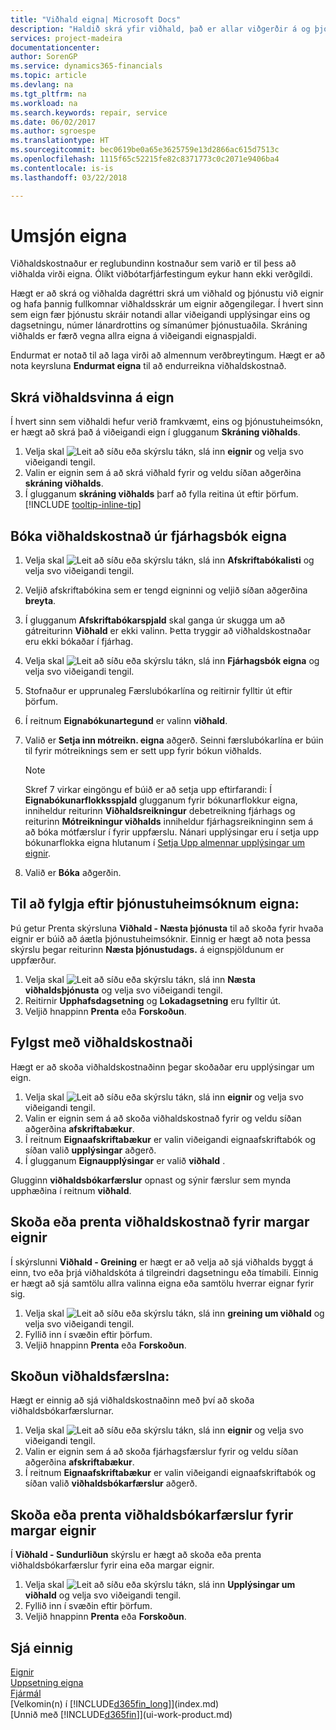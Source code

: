 ```yaml
---
title: "Viðhald eigna| Microsoft Docs"
description: "Haldið skrá yfir viðhald, það er allar viðgerðir á og þjónustu við eignina."
services: project-madeira
documentationcenter: 
author: SorenGP
ms.service: dynamics365-financials
ms.topic: article
ms.devlang: na
ms.tgt_pltfrm: na
ms.workload: na
ms.search.keywords: repair, service
ms.date: 06/02/2017
ms.author: sgroespe
ms.translationtype: HT
ms.sourcegitcommit: bec0619be0a65e3625759e13d2866ac615d7513c
ms.openlocfilehash: 1115f65c52215fe82c8371773c0c2071e9406ba4
ms.contentlocale: is-is
ms.lasthandoff: 03/22/2018

---
```

# <a name="maintain-fixed-assets"></a>Umsjón eigna
Viðhaldskostnaður er reglubundinn kostnaður sem varið er til þess að viðhalda virði eigna. Ólíkt viðbótarfjárfestingum eykur hann ekki verðgildi.

Hægt er að skrá og viðhalda dagréttri skrá um viðhald og þjónustu við eignir og hafa þannig fullkomnar viðhaldsskrár um eignir aðgengilegar. Í hvert sinn sem eign fær þjónustu skráir notandi allar viðeigandi upplýsingar eins og dagsetningu, númer lánardrottins og símanúmer þjónustuaðila. Skráning viðhalds er færð vegna allra eigna á viðeigandi eignaspjaldi.

Endurmat er notað til að laga virði að almennum verðbreytingum. Hægt er að nota keyrsluna **Endurmat eigna** til að endurreikna viðhaldskostnað.

## <a name="to-record-maintenance-work-on-a-fixed-asset"></a>Skrá viðhaldsvinna á eign
Í hvert sinn sem viðhaldi hefur verið framkvæmt, eins og þjónustuheimsókn, er hægt að skrá það á viðeigandi eign í glugganum **Skráning viðhalds**.  

1. Velja skal ![Leit að síðu eða skýrslu](media/ui-search/search_small.png "Leit að síðu eða skýrslu táknið") tákn, slá inn **eignir** og velja svo viðeigandi tengil.  
2. Valin er eignin sem á að skrá viðhald fyrir og veldu síðan aðgerðina **skráning viðhalds**.
3. Í glugganum **skráning viðhalds** þarf að fylla reitina út eftir þörfum. [!INCLUDE [tooltip-inline-tip](includes/tooltip-inline-tip_md.md)]  

## <a name="to-post-maintenance-costs-from-a-fixed-asset-gl-journal"></a>Bóka viðhaldskostnað úr fjárhagsbók eigna
1. Velja skal ![Leit að síðu eða skýrslu](media/ui-search/search_small.png "Leit að síðu eða skýrslu táknið") tákn, slá inn **Afskriftabókalisti** og velja svo viðeigandi tengil.  
2. Veljið afskriftabókina sem er tengd eigninni og veljið síðan aðgerðina **breyta**.
3. Í glugganum **Afskriftabókarspjald** skal ganga úr skugga um að gátreiturinn **Viðhald** er ekki valinn. Þetta tryggir að viðhaldskostnaðar eru ekki bókaðar í fjárhag.
4. Velja skal ![Leit að síðu eða skýrslu](media/ui-search/search_small.png "Leit að síðu eða skýrslu táknið") tákn, slá inn **Fjárhagsbók eigna** og velja svo viðeigandi tengil.  
5. Stofnaður er upprunaleg Færslubókarlína og reitirnir fylltir út eftir þörfum.
6. Í reitnum **Eignabókunartegund** er valinn **viðhald**.
7. Valið er **Setja inn mótreikn. eigna** aðgerð. Seinni færslubókarlína er búin til fyrir mótreiknings sem er sett upp fyrir bókun viðhalds.

    > [!NOTE]  
   >   Skref 7 virkar eingöngu ef búið er að setja upp eftirfarandi: Í **Eignabókunarflokksspjald** glugganum fyrir bókunarflokkur eigna, inniheldur reiturinn **Viðhaldsreikningur** debetreikning fjárhags og reiturinn **Mótreikningur viðhalds** inniheldur fjárhagsreikninginn sem á að bóka mótfærslur í fyrir uppfærslu. Nánari upplýsingar eru í setja upp bókunarflokka eigna hlutanum í [Setja Upp almennar upplýsingar um eignir](fa-how-setup-general.md).
8. Valið er **Bóka** aðgerðin.

## <a name="to-follow-up-on-fixed-assets-service-visits"></a>Til að fylgja eftir þjónustuheimsóknum eigna:
Þú getur Prenta skýrsluna **Viðhald - Næsta þjónusta** til að skoða fyrir hvaða eignir er búið að áætla þjónustuheimsóknir. Einnig er hægt að nota þessa skýrslu þegar reiturinn **Næsta þjónustudags.** á eignspjöldunum er uppfærður.  

1. Velja skal ![Leit að síðu eða skýrslu](media/ui-search/search_small.png "Leit að síðu eða skýrslu táknið") tákn, slá inn **Næsta viðhaldsþjónusta** og velja svo viðeigandi tengil.  
2. Reitirnir **Upphafsdagsetning** og **Lokadagsetning** eru fylltir út.  
3. Veljið hnappinn **Prenta** eða **Forskoðun**.

## <a name="to-monitor-maintenance-costs"></a>Fylgst með viðhaldskostnaði
Hægt er að skoða viðhaldskostnaðinn þegar skoðaðar eru upplýsingar um eign.  

1. Velja skal ![Leit að síðu eða skýrslu](media/ui-search/search_small.png "Leit að síðu eða skýrslu táknið") tákn, slá inn **eignir** og velja svo viðeigandi tengil.
2. Valin er eignin sem á að skoða viðhaldskostnað fyrir og veldu síðan aðgerðina **afskriftabækur**.
3. Í reitnum **Eignaafskriftabækur** er valin viðeigandi eignaafskriftabók og síðan valið **upplýsingar** aðgerð.
4. Í glugganum **Eignaupplýsingar** er valið **viðhald** .

Glugginn **viðhaldsbókarfærslur** opnast og sýnir færslur sem mynda upphæðina í reitnum **viðhald**.

## <a name="to-view-or-print-maintenance-costs-for-multiple-fixed-assets"></a>Skoða eða prenta viðhaldskostnað fyrir margar eignir
Í skýrslunni **Viðhald - Greining** er hægt er að velja að sjá viðhalds byggt á einn, tvo eða þrjá viðhaldskóta á tilgreindri dagsetningu eða tímabili. Einnig er hægt að sjá samtölu allra valinna eigna eða samtölu hverrar eignar fyrir sig.

1. Velja skal ![Leit að síðu eða skýrslu](media/ui-search/search_small.png "Leit að síðu eða skýrslu táknið") tákn, slá inn **greining um viðhald** og velja svo viðeigandi tengil.
2. Fyllið inn í svæðin eftir þörfum.
3. Veljið hnappinn **Prenta** eða **Forskoðun**.

## <a name="to-view-maintenance-ledger-entries"></a>Skoðun viðhaldsfærslna:
Hægt er einnig að sjá viðhaldskostnaðinn með því að skoða viðhaldsbókarfærslurnar.  

1. Velja skal ![Leit að síðu eða skýrslu](media/ui-search/search_small.png "Leit að síðu eða skýrslu táknið") tákn, slá inn **eignir** og velja svo viðeigandi tengil.
2. Valin er eignin sem á að skoða fjárhagsfærslur fyrir og veldu síðan aðgerðina **afskriftabækur**.
3. Í reitnum **Eignaafskriftabækur** er valin viðeigandi eignaafskriftabók og síðan valið **viðhaldsbókarfærslur** aðgerð.

## <a name="to-view-or-print-maintenance-ledger-entries-for-multiple-fixed-assets"></a>Skoða eða prenta viðhaldsbókarfærslur fyrir margar eignir
Í **Viðhald - Sundurliðun** skýrslu er hægt að skoða eða prenta viðhaldsbókarfærslur fyrir eina eða margar eignir.  

1. Velja skal ![Leit að síðu eða skýrslu](media/ui-search/search_small.png "Leit að síðu eða skýrslu táknið") tákn, slá inn **Upplýsingar um viðhald** og velja svo viðeigandi tengil.
2. Fyllið inn í svæðin eftir þörfum.
3. Veljið hnappinn **Prenta** eða **Forskoðun**.

## <a name="see-also"></a>Sjá einnig
[Eignir](fa-manage.md)  
[Uppsetning eigna](fa-setup.md)  
[Fjármál](finance.md)  
[Velkomin(n) í [!INCLUDE[d365fin_long](includes/d365fin_long_md.md)]](index.md)  
[Unnið með [!INCLUDE[d365fin](includes/d365fin_md.md)]](ui-work-product.md)

